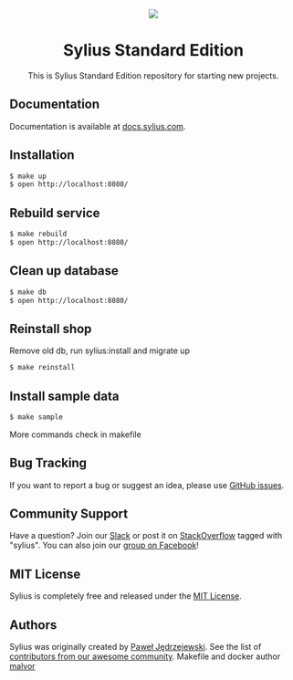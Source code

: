 <p align="center">
    <a href="https://sylius.com" target="_blank">
        <img src="https://demo.sylius.com/assets/shop/img/logo.png" />
    </a>
</p>

<h1 align="center">Sylius Standard Edition</h1>

<p align="center">This is Sylius Standard Edition repository for starting new projects.</p>

Documentation
-------------

Documentation is available at [docs.sylius.com](http://docs.sylius.com).

Installation
------------

```bash
$ make up
$ open http://localhost:8080/
```

Rebuild service
------------

```bash
$ make rebuild
$ open http://localhost:8080/
```

Clean up database
------------

```bash
$ make db
$ open http://localhost:8080/
```

Reinstall shop
------------
Remove old db, run sylius:install and migrate up

```bash
$ make reinstall
```

Install sample data
------------

```bash
$ make sample
```

More commands check in makefile

Bug Tracking
------------

If you want to report a bug or suggest an idea, please use [GitHub issues](https://github.com/Sylius/Sylius/issues).

Community Support
-----------------

Have a question? Join our [Slack](https://slackinvite.me/to/sylius-devs) or post it on [StackOverflow](http://stackoverflow.com) tagged with "sylius". You can also join our [group on Facebook](https://www.facebook.com/groups/sylius/)!

MIT License
-----------

Sylius is completely free and released under the [MIT License](https://github.com/Sylius/Sylius/blob/master/LICENSE).

Authors
-------

Sylius was originally created by [Paweł Jędrzejewski](http://pjedrzejewski.com).
See the list of [contributors from our awesome community](https://github.com/Sylius/Sylius/contributors).
Makefile and docker author [malvor](https://github.com/malvor)
